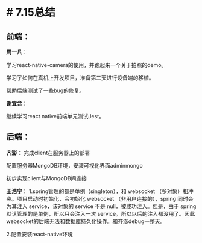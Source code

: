 # # 7.15总结

## 前端：
**周一凡**：

学习react-native-camera的使用，并跑起来一个关于拍照的demo。

学习了如何在真机上开发项目，准备第二天进行设备端的移植。

帮助后端测试了一些bug的修复。

**谢宜含**：

继续学习react native前端单元测试Jest。

## 后端：
**齐澎：**
完成client在服务器上的部署

配置服务器MongoDB环境，安装可视化界面adminmongo

初步实现client与MongoDB间连接

**王浩宇**：
1.spring管理的都是单例（singleton），和 websocket （多对象）相冲突。项目启动时初始化，会初始化 websocket （非用户连接的），spring 同时会为其注入 service，该对象的 service 不是 null，被成功注入。但是，由于 spring 默认管理的是单例，所以只会注入一次 service。所以以后的注入都没用了。因此websocket的后端无法和数据库持久化操作。和齐澎debug一整天。

2.配置安装react-native环境
